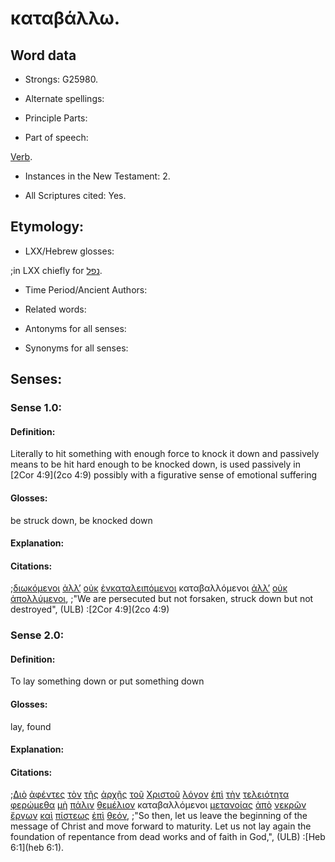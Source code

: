 # καταβάλλω.

<!-- Status: S2=Needs2ndReview -->
<!-- Lexica used for edits: BDAG, FFM, LN, BN, A-S -->

## Word data

* Strongs: G25980.


* Alternate spellings:

* Principle Parts: 

* Part of speech: 

[Verb](http://ugg.readthedocs.io/en/latest/verb.html).

* Instances in the New Testament: 2.

* All Scriptures cited: Yes.

## Etymology: 

* LXX/Hebrew glosses: 

;in LXX chiefly for [נפל](//en-uhal/H5307).

* Time Period/Ancient Authors: 

* Related words: 

* Antonyms for all senses:

* Synonyms for all senses: 

## Senses:

### Sense 1.0:

#### Definition: 

Literally to hit something with enough force to knock it down and passively means to be hit hard enough to be knocked down, is used passively in [2Cor 4:9](2co 4:9) possibly with a figurative sense of emotional suffering 

#### Glosses:

be struck down, be knocked down

#### Explanation:

#### Citations:

;[διωκόμενοι](../G13770/01.md) [ἀλλ’](../G02350/01.md) [οὐκ](../G37560/01.md) [ἐνκαταλειπόμενοι](../G14590/01.md) καταβαλλόμενοι [ἀλλ’](../G02350/01.md) [οὐκ](../G37560/01.md) [ἀπολλύμενοι](../G06220/01.md), 
;"We are persecuted but not forsaken, struck down but not destroyed",  (ULB)
:[2Cor 4:9](2co 4:9)

### Sense 2.0:

#### Definition: 

To lay something down or put something down 

#### Glosses:

lay, found 

#### Explanation:

#### Citations:

;[Διὸ](../G13520/01.md) [ἀφέντες](../G08630/01.md) [τὸν](../G35880/01.md) [τῆς](../G35880/01.md) [ἀρχῆς](../G07460/01.md) [τοῦ](../G35880/01.md) [Χριστοῦ](../G55470/01.md) [λόγον](../G30560/01.md) [ἐπὶ](../G19090/01.md) [τὴν](../G35880/01.md) [τελειότητα](../G50470/01.md) [φερώμεθα](../G53420/01.md) [μὴ](../G33610/01.md) [πάλιν](../G38250/01.md) [θεμέλιον](../G23100/01.md) καταβαλλόμενοι [μετανοίας](../G33410/01.md) [ἀπὸ](../G05750/01.md) [νεκρῶν](../G34980/01.md) [ἔργων](../G20410/01.md) [καὶ](../G25320/01.md) [πίστεως](../G41020/01.md) [ἐπὶ](../G19090/01.md) [θεόν](../G23160/01.md), 
;"So then, let us leave the beginning of the message of Christ and move forward to maturity. Let us not lay again the foundation of repentance from dead works and of faith in God,",  (ULB)
:[Heb 6:1](heb 6:1).
